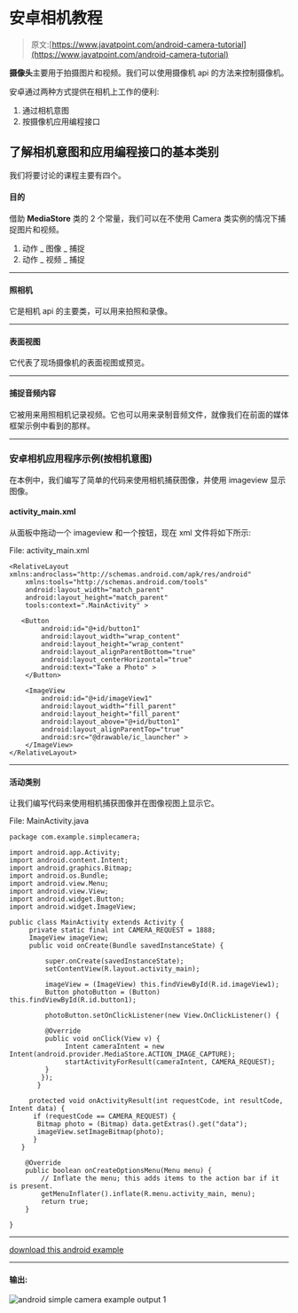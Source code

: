 # 安卓相机教程

> 原文:[https://www.javatpoint.com/android-camera-tutorial](https://www.javatpoint.com/android-camera-tutorial)

**摄像头**主要用于拍摄图片和视频。我们可以使用摄像机 api 的方法来控制摄像机。

安卓通过两种方式提供在相机上工作的便利:

1.  通过相机意图
2.  按摄像机应用编程接口

## 了解相机意图和应用编程接口的基本类别

我们将要讨论的课程主要有四个。

#### 目的

借助 **MediaStore** 类的 2 个常量，我们可以在不使用 Camera 类实例的情况下捕捉图片和视频。

1.  动作 _ 图像 _ 捕捉
2.  动作 _ 视频 _ 捕捉

* * *

#### 照相机

它是相机 api 的主要类，可以用来拍照和录像。

* * *

#### 表面视图

它代表了现场摄像机的表面视图或预览。

* * *

#### 捕捉音频内容

它被用来用照相机记录视频。它也可以用来录制音频文件，就像我们在前面的媒体框架示例中看到的那样。

* * *

### 安卓相机应用程序示例(按相机意图)

在本例中，我们编写了简单的代码来使用相机捕获图像，并使用 imageview 显示图像。

#### activity_main.xml

从面板中拖动一个 imageview 和一个按钮，现在 xml 文件将如下所示:

File: activity_main.xml

```
<RelativeLayout xmlns:androclass="http://schemas.android.com/apk/res/android"
    xmlns:tools="http://schemas.android.com/tools"
    android:layout_width="match_parent"
    android:layout_height="match_parent"
    tools:context=".MainActivity" >

   <Button
        android:id="@+id/button1"
        android:layout_width="wrap_content"
        android:layout_height="wrap_content"
        android:layout_alignParentBottom="true"
        android:layout_centerHorizontal="true"
        android:text="Take a Photo" >
    </Button>

    <ImageView
        android:id="@+id/imageView1"
        android:layout_width="fill_parent"
        android:layout_height="fill_parent"
        android:layout_above="@+id/button1"
        android:layout_alignParentTop="true"
        android:src="@drawable/ic_launcher" >
    </ImageView>
</RelativeLayout>

```

* * *

#### 活动类别

让我们编写代码来使用相机捕获图像并在图像视图上显示它。

File: MainActivity.java

```
package com.example.simplecamera;

import android.app.Activity;
import android.content.Intent;
import android.graphics.Bitmap;
import android.os.Bundle;
import android.view.Menu;
import android.view.View;
import android.widget.Button;
import android.widget.ImageView;

public class MainActivity extends Activity {
	 private static final int CAMERA_REQUEST = 1888;
	 ImageView imageView;
	 public void onCreate(Bundle savedInstanceState) {

	     super.onCreate(savedInstanceState);
         setContentView(R.layout.activity_main);

         imageView = (ImageView) this.findViewById(R.id.imageView1);
         Button photoButton = (Button) this.findViewById(R.id.button1);

         photoButton.setOnClickListener(new View.OnClickListener() {

	     @Override
	     public void onClick(View v) {
              Intent cameraIntent = new Intent(android.provider.MediaStore.ACTION_IMAGE_CAPTURE);
              startActivityForResult(cameraIntent, CAMERA_REQUEST);
         }
        });
       }

     protected void onActivityResult(int requestCode, int resultCode, Intent data) {
      if (requestCode == CAMERA_REQUEST) {
       Bitmap photo = (Bitmap) data.getExtras().get("data");
       imageView.setImageBitmap(photo);
      }
   }

	@Override
	public boolean onCreateOptionsMenu(Menu menu) {
		// Inflate the menu; this adds items to the action bar if it is present.
		getMenuInflater().inflate(R.menu.activity_main, menu);
		return true;
	}

}

```

* * *

[download this android example](https://static.javatpoint.com/src/android/simplecamera.zip)

* * *

#### 输出:

![android simple camera example output 1](../Images/4eaa15b3016d10d34c89bcc892d47f94.png)